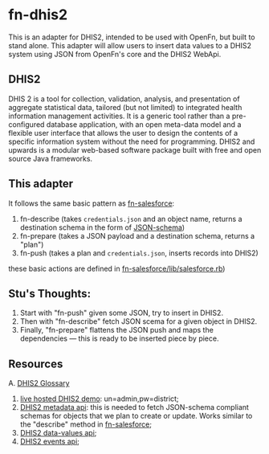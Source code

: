 # fn-dhis2
This is an adapter for DHIS2, intended to be used with OpenFn, but built to stand alone. This adapter will allow users to insert data values to a DHIS2 system using JSON from OpenFn's core and the DHIS2 WebApi.

DHIS2
-----------------
DHIS 2 is a tool for collection, validation, analysis, and presentation of aggregate statistical data, tailored (but not limited) to integrated health information management activities. It is a generic tool rather than a pre-configured database application, with an open meta-data model and a flexible user interface that allows the user to design the contents of a specific information system without the need for programming. DHIS2 and upwards is a modular web-based software package built with free and open source Java frameworks.

This adapter
----------------------
It follows the same basic pattern as [fn-salesforce](https://github.com/OpenFn/fn-salesforce):
1. fn-describe (takes `credentials.json` and an object name, returns a destination schema in the form of [JSON-schema](JSON-schema.org))
2. fn-prepare (takes a JSON payload and a destination schema, returns a "plan")
3. fn-push (takes a plan and `credentials.json`, inserts records into DHIS2)

these basic actions are defined in [fn-salesforce/lib/salesforce.rb](https://github.com/OpenFn/fn-salesforce/blob/master/lib/fn/salesforce.rb))

Stu's Thoughts:
-------------------
1. Start with "fn-push" given some JSON, try to insert in DHIS2.
2. Then with "fn-describe" fetch JSON scema for a given object in DHIS2.
3. Finally, "fn-prepare" flattens the JSON push and maps the dependencies — this is ready to be inserted piece by piece.

Resources
----------------------

A. [DHIS2 Glossary](https://www.dhis2.org/doc/snapshot/en/user/html/go01.html)

1. [live hosted DHIS2 demo](https://apps.dhis2.org/demo/dhis-web-dashboard-integration/index.action): un=admin,pw=district;
2. [DHIS2 metadata api](https://www.dhis2.org/doc/snapshot/en/developer/html/ch01s06.html): this is needed to fetch JSON-schema compliant schemas for objects that we plan to create or update. Works similar to the "describe" method in [fn-salesforce](https://github.com/OpenFn/fn-salesforce#describe);
3. [DHIS2 data-values api](https://www.dhis2.org/doc/snapshot/en/developer/html/ch01s11.html);
4. [DHIS2 events api](https://www.dhis2.org/doc/snapshot/en/developer/html/ch01s13.html#d5e1579);
